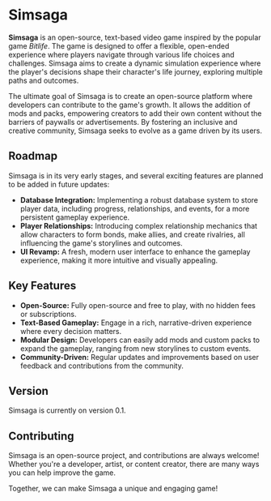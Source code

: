 # Simsaga

**Simsaga** is an open-source, text-based video game inspired by the popular game *Bitlife*. The game is designed to offer a flexible, open-ended experience where players navigate through various life choices and challenges. Simsaga aims to create a dynamic simulation experience where the player's decisions shape their character's life journey, exploring multiple paths and outcomes.

The ultimate goal of Simsaga is to create an open-source platform where developers can contribute to the game's growth. It allows the addition of mods and packs, empowering creators to add their own content without the barriers of paywalls or advertisements. By fostering an inclusive and creative community, Simsaga seeks to evolve as a game driven by its users.

## Roadmap
Simsaga is in its very early stages, and several exciting features are planned to be added in future updates:
- **Database Integration:** Implementing a robust database system to store player data, including progress, relationships, and events, for a more persistent gameplay experience.
- **Player Relationships:** Introducing complex relationship mechanics that allow characters to form bonds, make allies, and create rivalries, all influencing the game's storylines and outcomes.
- **UI Revamp:** A fresh, modern user interface to enhance the gameplay experience, making it more intuitive and visually appealing.
  
## Key Features
- **Open-Source:** Fully open-source and free to play, with no hidden fees or subscriptions.
- **Text-Based Gameplay:** Engage in a rich, narrative-driven experience where every decision matters.
- **Modular Design:** Developers can easily add mods and custom packs to expand the gameplay, ranging from new storylines to custom events.
- **Community-Driven:** Regular updates and improvements based on user feedback and contributions from the community.

## Version
Simsaga is currently on version 0.1.

## Contributing
Simsaga is an open-source project, and contributions are always welcome! Whether you're a developer, artist, or content creator, there are many ways you can help improve the game.

Together, we can make Simsaga a unique and engaging game!
